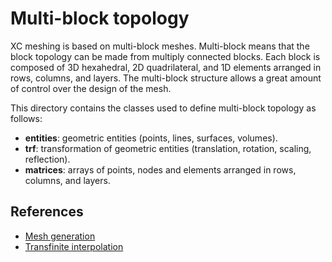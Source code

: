 # Multi-block topology
XC meshing is based on multi-block meshes. Multi-block means that the block topology can be made from multiply connected blocks. Each block is composed of 3D hexahedral, 2D quadrilateral, and 1D elements arranged in rows, columns, and layers. The multi-block structure allows a great amount of control over the design of the mesh.

This directory contains the classes used to define multi-block topology as follows:

- **entities**: geometric entities (points, lines, surfaces, volumes).
- **trf**: transformation of geometric entities (translation, rotation, scaling, reflection).
- **matrices**: arrays of points, nodes and elements arranged in rows, columns, and layers.


## References

- [Mesh generation](https://en.wikipedia.org/wiki/Mesh_generation)
- [Transfinite interpolation](https://en.wikipedia.org/wiki/Transfinite_interpolation)
